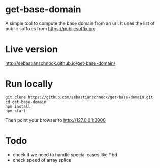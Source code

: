 # get-base-domain
A simple tool to compute the base domain from an url.
It uses the list of public suffixes from https://publicsuffix.org

# Live version
http://sebastianschnock.github.io/get-base-domain/

# Run locally
```
git clone https://github.com/sebastianschnock/get-base-domain.git
cd get-base-domain
npm install
npm start
```
Then point your browser to http://127.0.0.1:3000

# Todo
- check if we need to handle special cases like *.bd
- check speed of array splice